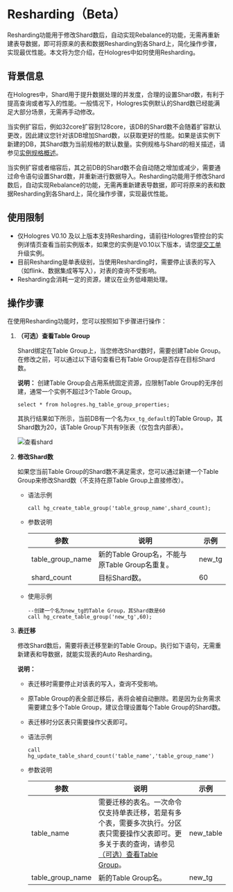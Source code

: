 # Resharding（Beta）

Resharding功能用于修改Shard数后，自动实现Rebalance的功能，无需再重新建表导数据，即可将原来的表和数据Resharding到各Shard上，简化操作步骤，实现最优性能。本文将为您介绍，在Hologres中如何使用Resharding。

## 背景信息

在Hologres中，Shard用于提升数据处理的并发度，合理的设置Shard数，有利于提高查询或者写入的性能。一般情况下，Hologres实例默认的Shard数已经能满足大部分场景，无需再手动修改。

当实例扩容后，例如32core扩容到128core，该DB的Shard数不会随着扩容默认更改，因此建议您针对该DB增加Shard数，以获取更好的性能。如果是该实例下新建的DB，其Shard数为当前规格的默认数量。实例规格与Shard的相关描述，请参见[实例规格概述](/cn.zh-CN/实例管理/实例规格概述.md)。

当实例扩容或者缩容后，其之前DB的Shard数不会自动随之增加或减少，需要通过命令语句设置Shard数，并重新进行数据导入。Resharding功能用于修改Shard数后，自动实现Rebalance的功能，无需再重新建表导数据，即可将原来的表和数据Resharding到各Shard上，简化操作步骤，实现最优性能。

## 使用限制

-   仅Hologres V0.10 及以上版本支持Resharding，请前往Hologres管控台的实例详情页查看当前实例版本，如果您的实例是V0.10以下版本，请您[提交工单](https://selfservice.console.aliyun.com/ticket/createIndex?spm=5176.2020520129.console-base-top.dwork-order-1.29d546aee0gsiH)升级实例。
-   目前Resharding是单表级别，当使用Resharding时，需要停止该表的写入（如flink、数据集成等写入），对表的查询不受影响。
-   Resharding会消耗一定的资源，建议在业务低峰期处理。

## 操作步骤

在使用Resharding功能时，您可以按照如下步骤进行操作：

1.  **（可选）查看Table Group**

    Shard绑定在Table Group上，当您修改Shard数时，需要创建Table Group。在修改之前，可以通过以下语句查看已有Table Group是否存在目标Shard数。

    **说明：** 创建Table Group会占用系统固定资源，应限制Table Group的无序创建，通常一个实例不超过3个Table Group。

    ```
    select * from hologres.hg_table_group_properties;
    ```

    其执行结果如下所示，当前DB有一个名为`xx_tg_default`的Table Group，其Shard数为20，该Table Group下共有9张表（仅包含内部表）。

    ![查看shard](https://static-aliyun-doc.oss-accelerate.aliyuncs.com/assets/img/zh-CN/6042828161/p262524.png)

2.  **修改Shard数**

    如果您当前Table Group的Shard数不满足需求，您可以通过新建一个Table Group来修改Shard数（不支持在原Table Group上直接修改）。

    -   语法示例

        ```
        call hg_create_table_group('table_group_name',shard_count);
        ```

    -   参数说明

        |参数|说明|示例|
        |--|--|--|
        |table\_group\_name|新的Table Group名，不能与原Table Group名重复。|new\_tg|
        |shard\_count|目标Shard数。|60|

    -   使用示例

        ```
        --创建一个名为new_tg的Table Group，其Shard数是60
        call hg_create_table_group('new_tg',60);
        ```

3.  **表迁移**

    修改Shard数后，需要将表迁移至新的Table Group。执行如下语句，无需重新建表和导数据，就能实现表的Auto Resharding。

    **说明：**

    -   表迁移时需要停止对该表的写入，查询不受影响。
    -   原Table Group的表全部迁移后，表将会被自动删除。若是因为业务需求需要建立多个Table Group，建议合理设置每个Table Group的Shard数。
    -   表迁移时分区表只需要操作父表即可。
    -   语法示例

        ```
        call hg_update_table_shard_count('table_name','table_group_name')
        ```

    -   参数说明

        |参数|说明|示例|
        |--|--|--|
        |table\_name|需要迁移的表名。一次命令仅支持单表迁移，若是有多个表，需要多次执行。分区表只需要操作父表即可。更多关于表的查询，请参见[（可选）查看Table Group](#section_3nz_ej4_s2d)。|new\_table|
        |table\_group\_name|新的Table Group名。|new\_tg|


